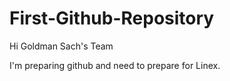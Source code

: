 # First-Github-Repository

Hi Goldman Sach's Team

I'm preparing github and need to prepare for Linex.
